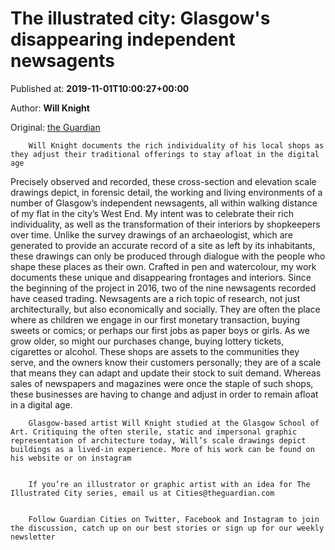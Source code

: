 
# The illustrated city: Glasgow's disappearing independent newsagents

Published at: **2019-11-01T10:00:27+00:00**

Author: **Will Knight**

Original: [the Guardian](https://www.theguardian.com/cities/2019/nov/01/the-illustrated-city-glasgows-disappearing-independent-newsagents)


        Will Knight documents the rich individuality of his local shops as they adjust their traditional offerings to stay afloat in the digital age
      
Precisely observed and recorded, these cross-section and elevation scale drawings depict, in forensic detail, the working and living environments of a number of Glasgow’s independent newsagents, all within walking distance of my flat in the city’s West End. My intent was to celebrate their rich individuality, as well as the transformation of their interiors by shopkeepers over time.
Unlike the survey drawings of an archaeologist, which are generated to provide an accurate record of a site as left by its inhabitants, these drawings can only be produced through dialogue with the people who shape these places as their own.
Crafted in pen and watercolour, my work documents these unique and disappearing frontages and interiors. Since the beginning of the project in 2016, two of the nine newsagents recorded have ceased trading.
Newsagents are a rich topic of research, not just architecturally, but also economically and socially. They are often the place where as children we engage in our first monetary transaction, buying sweets or comics; or perhaps our first jobs as paper boys or girls. As we grow older, so might our purchases change, buying lottery tickets, cigarettes or alcohol.
These shops are assets to the communities they serve, and the owners know their customers personally; they are of a scale that means they can adapt and update their stock to suit demand. Whereas sales of newspapers and magazines were once the staple of such shops, these businesses are having to change and adjust in order to remain afloat in a digital age.

        Glasgow-based artist Will Knight studied at the Glasgow School of Art. Critiquing the often sterile, static and impersonal graphic representation of architecture today, Will’s scale drawings depict buildings as a lived-in experience. More of his work can be found on his website or on instagram
      

        If you’re an illustrator or graphic artist with an idea for The Illustrated City series, email us at Cities@theguardian.com
      

        Follow Guardian Cities on Twitter, Facebook and Instagram to join the discussion, catch up on our best stories or sign up for our weekly newsletter
      

